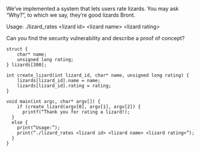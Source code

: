 We’ve implemented a system that lets users rate lizards. You may ask “Why?”, to which we say, they’re good lizards Bront. 

Usage:
./lizard_rates \<lizard id\> \<lizard name\> \<lizard rating\>

Can you find the security vulnerability and describe a proof of concept? 

```
struct {
	char* name;
	unsigned long rating;
} lizards[300];

int create_lizard(int lizard_id, char* name, unsigned long rating) {
	lizards[lizard_id].name = name;
	lizards[lizard_id].rating = rating;
}

void main(int argc, char* argv[]) {
	if (create_lizard(argv[0], argv[1], argv[2]) {
	  printf(“Thank you for rating a lizard!);
  }
  else {
    print(“Usage:”);
    print(“./lizard_rates <lizard id> <lizard name> <lizard rating>”);
  }
}
```
